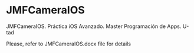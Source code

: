 JMFCameraIOS
============

JMFCameraIOS. Práctica iOS Avanzado. Master Programación de Apps. U-tad

Please, refer to JMFCameraIOS.docx file for details
